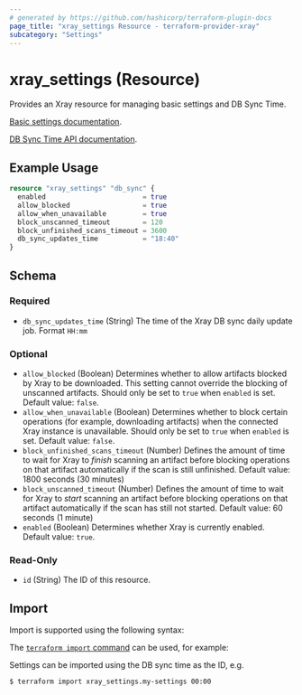 ```yaml
---
# generated by https://github.com/hashicorp/terraform-plugin-docs
page_title: "xray_settings Resource - terraform-provider-xray"
subcategory: "Settings"
---
```


# xray_settings (Resource)

Provides an Xray resource for managing basic settings and DB Sync Time.

[Basic settings documentation](https://jfrog.com/help/r/jfrog-security-documentation/advanced-xray-settings).

[DB Sync Time API documentation](https://jfrog.com/help/r/xray-rest-apis/update-db-sync-daily-update-time).

## Example Usage

```terraform
resource "xray_settings" "db_sync" {
  enabled                        = true
  allow_blocked                  = true
  allow_when_unavailable         = true
  block_unscanned_timeout        = 120
  block_unfinished_scans_timeout = 3600
  db_sync_updates_time           = "18:40"
}
```

<!-- schema generated by tfplugindocs -->
## Schema

### Required

- `db_sync_updates_time` (String) The time of the Xray DB sync daily update job. Format `HH:mm`

### Optional

- `allow_blocked` (Boolean) Determines whether to allow artifacts blocked by Xray to be downloaded. This setting cannot override the blocking of unscanned artifacts. Should only be set to `true` when `enabled` is set. Default value: `false`.
- `allow_when_unavailable` (Boolean) Determines whether to block certain operations (for example, downloading artifacts) when the connected Xray instance is unavailable. Should only be set to `true` when `enabled` is set. Default value: `false`.
- `block_unfinished_scans_timeout` (Number) Defines the amount of time to wait for Xray to _finish_ scanning an artifact before blocking operations on that artifact automatically if the scan is still unfinished. Default value: 1800 seconds (30 minutes)
- `block_unscanned_timeout` (Number) Defines the amount of time to wait for Xray to _start_ scanning an artifact before blocking operations on that artifact automatically if the scan has still not started. Default value: 60 seconds (1 minute)
- `enabled` (Boolean) Determines whether Xray is currently enabled. Default value: `true`.

### Read-Only

- `id` (String) The ID of this resource.

## Import

Import is supported using the following syntax:

The [`terraform import` command](https://developer.hashicorp.com/terraform/cli/commands/import) can be used, for example:

Settings can be imported using the DB sync time as the ID, e.g.
```
$ terraform import xray_settings.my-settings 00:00
```